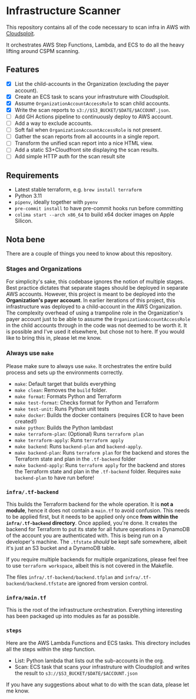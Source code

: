 # Infrastructure Scanner

This repository contains all of the code necessary to scan infra in AWS with [Cloudsploit](https://github.com/aquasecurity/cloudsploit).

It orchestrates AWS Step Functions, Lambda, and ECS to do all the heavy lifting around CSPM scanning. 

## Features

- [x] List the child-accounts in the Organization (excluding the payer account).
- [x] Create an ECS task to scans your infrastruture with Cloudsploit.
- [x] Assume `OrganizationAccountAccessRole` to scan child accounts.
- [x] Write the scan reports to `s3://$S3_BUCKET/$DATE/$ACCOUNT.json`.
- [ ] Add GH Actions pipeline to continuously deploy to AWS account.
- [ ] Add a way to exclude accounts.
- [ ] Soft fail when `OrganizationAccountAccessRole` is not present.
- [ ] Gather the scan reports from all accounts in a single report.
- [ ] Transform the unified scan report into a nice HTML view.
- [ ] Add a static S3+Cloudfront site displaying the scan results.
- [ ] Add simple HTTP auth for the scan result site

## Requirements

- Latest stable terraform, e.g. `brew install terraform`
- Python 3.11
- `pipenv`, ideally together with `pyenv`
- `pre-commit install` to have pre-commit hooks run before committing
- `colima start --arch x86_64` to build x64 docker images on Apple Silicon.

## Nota bene

There are a couple of things you need to know about this repository.

### Stages and Organizations

For simplicity's sake, this codebase ignores the notion of multiple stages. Best practice dictates that separate stages should be deployed in separate AWS accounts. However, this project is meant to be deployed into the **Organization's payer account**. In earlier iterations of this project, this infrastructure was deployed to a child-account in the AWS Organization. The complexity overhead of using a trampoline role in the Organization's payer account just to be able to assume the `OrganizationAccountAccessRole` in the child accounts through in the code was not deemed to be worth it. It is possible and I've used it elsewhere, but chose not to here. If you would like to bring this in, please let me know.

### Always use `make`

Please make sure to always use `make`. It orchestrates the entire build process and sets up the environments correctly.

- `make`: Default target that builds everything
- `make clean`: Removes the `build` folder.
- `make format`: Formats Python and Terraform
- `make test-format`: Checks format for Python and Terraform
- `make test-unit`: Runs Python unit tests
- `make docker`: Builds the docker containers (requires ECR to have been created!)
- `make python`: Builds the Python lambdast
- `make terraform-plan`: (Optional) Runs `terraform plan`
- `make terraform-apply`: Runs `terraform apply`
- `make backend`: Runs `backend-plan` and `backend-apply`.
- `make backend-plan`: Runs `terraform plan` for the backend and stores the Terraform state and plan in the `.tf-backend` folder
- `make backend-apply`: Runs `terraform apply` for the backend and stores the Terraform state and plan in the `.tf-backend` folder. Requires `make backend-plan` to have run before!

### `infra/.tf-backend`

This builds the Terraform backend for the whole operation. It is **not a module**, hence it does not contain a `main.tf` to avoid confusion. This needs to be applied first, but it needs to be applied only once **from within the `infra/.tf-backend` directory**. Once applied, you're done. It creates the backend for Terraform to put its state for all future operations in DynamoDB of the account you are authenticated with. This is being run on a developer's machine. The `.tfstate` *should* be kept safe somewhere, albeit it's just an S3 bucket and a DynamoDB table.

If you require multiple backends for multiple organizations, please feel free to use `terraform workspace`, albeit this is not covered in the Makefile.

The files `infra/.tf-backend/backend.tfplan` and `infra/.tf-backend/backend.tfstate` are ignored from version control.

### `infra/main.tf`

This is the root of the infrastructure orchestration. Everything interesting has been packaged up into modules as far as possible.

### `steps`

Here are the AWS Lambda Functions and ECS tasks. This directory includes all the steps within the step function.

* List: Python lambda that lists out the sub-accounts in the org.
* Scan: ECS task that scans your infrastruture with Cloudsploit and writes the result to `s3://$S3_BUCKET/$DATE/$ACCOUNT.json`

If you have any suggestions about what to do with the scan data, please let me know.

